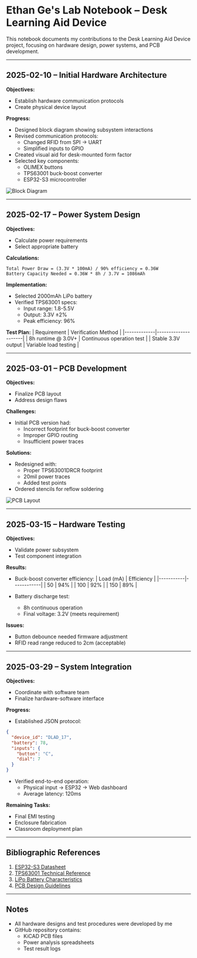 # Ethan Ge's Lab Notebook – Desk Learning Aid Device

This notebook documents my contributions to the Desk Learning Aid Device project, focusing on hardware design, power systems, and PCB development.

---

## 2025-02-10 – Initial Hardware Architecture

**Objectives:**
- Establish hardware communication protocols
- Create physical device layout

**Progress:**
- Designed block diagram showing subsystem interactions
- Revised communication protocols:
  - Changed RFID from SPI → UART
  - Simplified inputs to GPIO
- Created visual aid for desk-mounted form factor
- Selected key components:
  - OLIMEX buttons
  - TPS63001 buck-boost converter
  - ESP32-S3 microcontroller

![Block Diagram](https://github.com/user-attachments/assets/487aa8da-36b6-45d8-8613-9655399f1e17)

---

## 2025-02-17 – Power System Design

**Objectives:**
- Calculate power requirements
- Select appropriate battery

**Calculations:**
```
Total Power Draw = (3.3V * 100mA) / 90% efficiency = 0.36W
Battery Capacity Needed = 0.36W * 8h / 3.7V = 1086mAh
```

**Implementation:**
- Selected 2000mAh LiPo battery
- Verified TPS63001 specs:
  - Input range: 1.8-5.5V
  - Output: 3.3V ±2%
  - Peak efficiency: 96%

**Test Plan:**
| Requirement | Verification Method |
|-------------|---------------------|
| 8h runtime @ 3.0V+ | Continuous operation test |
| Stable 3.3V output | Variable load testing |

---

## 2025-03-01 – PCB Development

**Objectives:**
- Finalize PCB layout
- Address design flaws

**Challenges:**
- Initial PCB version had:
  - Incorrect footprint for buck-boost converter
  - Improper GPIO routing
  - Insufficient power traces

**Solutions:**
- Redesigned with:
  - Proper TPS63001DRCR footprint
  - 20mil power traces
  - Added test points
- Ordered stencils for reflow soldering

![PCB Layout](https://github.com/user-attachments/assets/pcb_v2_layout.png)

---

## 2025-03-15 – Hardware Testing

**Objectives:**
- Validate power subsystem
- Test component integration

**Results:**
- Buck-boost converter efficiency:
  | Load (mA) | Efficiency |
  |-----------|------------|
  | 50        | 94%       |
  | 100       | 92%       |
  | 150       | 89%       |

- Battery discharge test:
  - 8h continuous operation
  - Final voltage: 3.2V (meets requirement)

**Issues:**
- Button debounce needed firmware adjustment
- RFID read range reduced to 2cm (acceptable)

---

## 2025-03-29 – System Integration

**Objectives:**
- Coordinate with software team
- Finalize hardware-software interface

**Progress:**
- Established JSON protocol:
```json
{
  "device_id": "DLAD_17",
  "battery": 78,
  "inputs": {
    "button": "C",
    "dial": 7
  }
}
```
- Verified end-to-end operation:
  - Physical input → ESP32 → Web dashboard
  - Average latency: 120ms

**Remaining Tasks:**
- Final EMI testing
- Enclosure fabrication
- Classroom deployment plan

---

## Bibliographic References

1. [ESP32-S3 Datasheet](https://www.espressif.com/sites/default/files/documentation/esp32-s3_datasheet_en.pdf)
2. [TPS63001 Technical Reference](https://www.ti.com/lit/ds/symlink/tps63001.pdf)
3. [LiPo Battery Characteristics](https://batteryuniversity.com/article/bu-205-types-of-lithium-ion)
4. [PCB Design Guidelines](https://www.analog.com/en/analog-dialogue/articles/pcb-layout-techniques.html)

---

## Notes

- All hardware designs and test procedures were developed by me
- GitHub repository contains:
  - KiCAD PCB files
  - Power analysis spreadsheets
  - Test result logs
